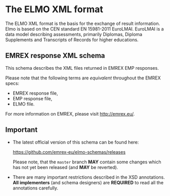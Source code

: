 
The ELMO XML format
===================

The ELMO XML format is the basis for the exchange of result information. 
Elmo is based on the CEN standard EN 15981-2011 EuroLMAI. 
EuroLMAI is a data model describing assessments, primarily Diplomas, 
Diploma Supplements and Transcripts of Records for higher educations.

EMREX response XML schema
-------------------------

This schema describes the XML files returned in EMREX EMP responses.

Please note that the following terms are *equivalent* throughout the EMREX
specs:

- EMREX response file,
- EMP response file,
- ELMO file.

For more information on EMREX, please visit http://emrex.eu/.


Important
---------

* The latest official version of this schema can be found here:

  https://github.com/emrex-eu/elmo-schemas/releases

  Please note, that the `master` branch **MAY** contain some changes which has
  not yet been released (and **MAY** be reverted).

* There are many important restrictions described in the XSD annotations. **All
  implementers** (and schema designers) are **REQUIRED** to read all the
  annotations carefully.
